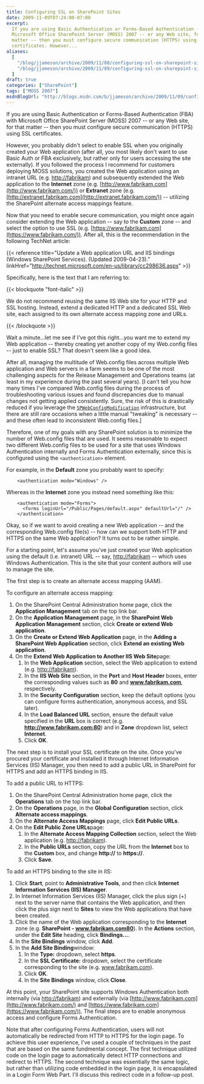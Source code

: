 ```yaml
---
title: Configuring SSL on SharePoint Sites
date: 2009-11-09T07:24:00-07:00
excerpt:
  If you are using Basic Authentication or Forms-Based Authentication (FBA) with
  Microsoft Office SharePoint Server (MOSS) 2007 -- or any Web site, for that
  matter -- then you must configure secure communication (HTTPS) using SSL
  certificates. However...
aliases:
  [
    "/blog/jjameson/archive/2009/11/08/configuring-ssl-on-sharepoint-sites.aspx",
    "/blog/jjameson/archive/2009/11/09/configuring-ssl-on-sharepoint-sites.aspx",
  ]
draft: true
categories: ["SharePoint"]
tags: ["MOSS 2007"]
msdnBlogUrl: "http://blogs.msdn.com/b/jjameson/archive/2009/11/09/configuring-ssl-on-sharepoint-sites.aspx"
---
```


If you are using Basic Authentication or Forms-Based Authentication (FBA) with
Microsoft Office SharePoint Server (MOSS) 2007 -- or any Web site, for that
matter -- then you must configure secure communication (HTTPS) using SSL
certificates.

However, you probably didn't select to enable SSL when you originally created
your Web application (after all, you most likely don't want to use Basic Auth or
FBA exclusively, but rather only for users accessing the site externally). If
you followed the process I recommend for customers deploying MOSS solutions, you
created the Web application using an intranet URL (e.g.
[http://fabrikam](http://fabrikam/)) and subsequently extended the Web
application to the **Internet** zone (e.g.
[http://www.fabrikam.com](http://www.fabrikam.com/)) or **Extranet** zone (e.g.
[http://extranet.fabrikam.com](http://extranet.fabrikam.com/)) -- utilizing the
SharePoint alternate access mappings feature.

Now that you need to enable secure communication, you might once again consider
extending the Web application -- say to the **Custom** zone -- and select the
option to use SSL (e.g. [https://www.fabrikam.com](https://www.fabrikam.com/)).
After all, this is the recommendation in the following TechNet article:

{{< reference
title="Update a Web application URL and IIS bindings (Windows SharePoint Services). (Updated 2009-04-23)."
linkHref="http://technet.microsoft.com/en-us/library/cc298636.aspx" >}}

Specifically, here is the text that I am referring to:

{{< blockquote "font-italic" >}}

We do not recommend reusing the same IIS Web site for your HTTP and SSL hosting.
Instead, extend a dedicated HTTP and a dedicated SSL Web site, each assigned to
its own alternate access mapping zone and URLs.

{{< /blockquote >}}

Wait a minute...let me see if I've got this right...you want me to extend my Web
application -- thereby creating yet another copy of my Web.config files -- just
to enable SSL? That doesn't seem like a good idea.

After all, managing the multitude of Web.config files across multiple Web
application and Web servers in a farm seems to be one of the most challenging
aspects for the Release Management and Operations teams (at least in my
experience during the past several years).
[I can't tell you how many times I've compared Web.config files during the process of troubleshooting various issues and found discrepancies due to manual changes not getting applied consistently. Sure, the risk of this is drastically reduced if you leverage the [`SPWebConfigModification`](http://msdn.microsoft.com/en-us/library/microsoft.sharepoint.administration.spwebconfigmodification.aspx)
infrastructure, but there are still rare occasions when a little manual
"tweaking" is necessary -- and these often lead to inconsistent Web.config
files.]

Therefore, one of my goals with any SharePoint solution is to minimize the
number of Web.config files that are used. It seems reasonable to expect two
different Web.config files to be used for a site that uses Windows
Authentication internally and Forms Authentication externally, since this is
configured using the `<authentication>` element.

For example, in the **Default** zone you probably want to specify:

```
    <authentication mode="Windows" />
```

Whereas in the **Internet** zone you instead need something like this:

```
    <authentication mode="Forms">
      <forms loginUrl="/Public/Pages/default.aspx" defaultUrl="/" />
    </authentication>
```

Okay, so if we want to avoid creating a new Web application -- and the
corresponding Web.config file(s) -- how can we support both HTTP and HTTPS on
the same Web application? It turns out to be rather simple.

For a starting point, let's assume you've just created your Web application
using the default (i.e. intranet) URL -- say,
[http://fabrikam](http://fabrikam/) -- which uses Windows Authentication. This
is the site that your content authors will use to manage the site.

The first step is to create an alternate access mapping (AAM).

To configure an alternate access mapping:

1. On the SharePoint Central Administration home page, click the **Application
   Management** tab on the top link bar.
2. On the **Application Management** page, in the **SharePoint Web Application
   Management** section, click **Create or extend Web application**.
3. On the **Create or Extend Web Application** page, in the **Adding a
   SharePoint Web Application** section, click **Extend an existing Web
   application**.
4. On the **Extend Web Application to Another IIS Web Site**page:
   1. In the **Web Application** section, select the Web application to extend
      (e.g. [http://fabrikam](http://fabrikam/)).
   2. In the **IIS Web Site** section, in the **Port** and **Host Header**
      boxes, enter the corresponding values such as **80** and
      **www.fabrikam.com**, respectively.
   3. In the **Security Configuration** section, keep the default options (you
      can configure forms authentication, anonymous access, and SSL later).
   4. In the **Load Balanced URL** section, ensure the default value specified
      in the **URL** box is correct (e.g. **http://www.fabrikam.com:80**) and in
      **Zone** dropdown list, select **Internet**.
   5. Click **OK**.

The next step is to install your SSL certificate on the site. Once you've
procured your certificate and installed it through Internet Information Services
(IIS) Manager, you then need to add a public URL in SharePoint for HTTPS and add
an HTTPS binding in IIS.

To add a public URL to HTTPS:

1. On the SharePoint Central Administration home page, click the **Operations**
   tab on the top link bar.
2. On the **Operations** page, in the **Global Configuration** section, click
   **Alternate access mappings**.
3. On the **Alternate Access Mappings** page, click **Edit Public URLs**.
4. On the **Edit Public Zone URLs**page:
   1. In the **Alternate Access Mapping Collection** section, select the Web
      application (e.g. [http://fabrikam](http://fabrikam/)).
   2. In the **Public URLs** section, copy the URL from the **Internet** box to
      the **Custom** box, and change **http://** to **https://**.
   3. Click **Save**.

To add an HTTPS binding to the site in IIS:

1. Click **Start**, point to **Administrative Tools**, and then click **Internet
   Information Services (IIS) Manager**.
2. In Internet Information Services (IIS) Manager, click the plus sign (+) next
   to the server name that contains the Web application, and then click the plus
   sign next to **Sites** to view the Web applications that have been created.
3. Click the name of the Web application corresponding to the **Internet** zone
   (e.g. **SharePoint - www.fabrikam.com80**). In the **Actions** section, under
   the **Edit Site** heading, click **Bindings...**.
4. In the **Site Bindings** window, click **Add**.
5. In the **Add Site Binding**window:
   1. In the **Type:** dropdown, select **https**.
   2. In the **SSL Certificate:** dropdown, select the certificate corresponding
      to the site (e.g. www.fabrikam.com).
   3. Click **OK**.
   4. In the **Site Bindings** window, click **Close**.

At this point, your SharePoint site supports Windows Authentication both
internally (via [http://fabrikam](http://fabrikam/)) and externally (via
[http://www.fabrikam.com](http://www.fabrikam.com/) and
[https://www.fabrikam.com](https://www.fabrikam.com/)). The final steps are to
enable anonymous access and configure Forms Authentication.

Note that after configuring Forms Authentication, users will not automatically
be redirected from HTTP to HTTPS for the login page. To achieve this user
experience, I've used a couple of techniques in the past that are based on the
same fundmental concept. The first technique utilized code on the login page to
automatically detect HTTP connections and redirect to HTTPS. The second
technique was essentially the same logic, but rather than utilizing code
embedded in the login page, it is encapsulated in a Login Form Web Part. I'll
discuss this redirect code in a follow-up post.
